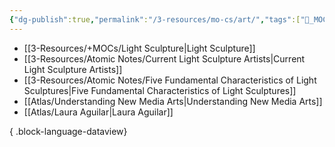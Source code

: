 ```yaml
---
{"dg-publish":true,"permalink":"/3-resources/mo-cs/art/","tags":["📍_MOC"],"updated":"2025-10-18T22:32:34.049-07:00"}
---
```


- [[3-Resources/+MOCs/Light Sculpture\|Light Sculpture]]
- [[3-Resources/Atomic Notes/Current Light Sculpture Artists\|Current Light Sculpture Artists]]
- [[3-Resources/Atomic Notes/Five Fundamental Characteristics of Light Sculptures\|Five Fundamental Characteristics of Light Sculptures]]
- [[Atlas/Understanding New Media Arts\|Understanding New Media Arts]]
- [[Atlas/Laura Aguilar\|Laura Aguilar]]

{ .block-language-dataview}
